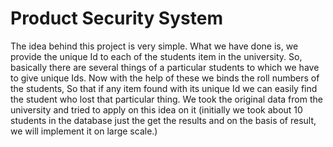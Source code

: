 # Product Security System

The idea behind this project is very simple. What we have done is, we provide the unique Id to each of the students item in the university. So, basically there are several things of a particular students to which we have to give unique Ids. Now with the help of these we binds the roll numbers of the students, So that if any item found with its unique Id we can easily find the student who lost that particular thing. We took the original data from the university and tried to apply on this idea on it (initially we took about 10 students in the database just the get the results and on the basis of result, we will implement it on large scale.)
